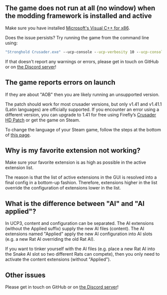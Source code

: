 ## The game does not run at all (no window) when the modding framework is installed and active
Make sure you have installed [Microsoft's Visual C++ for x86](https://aka.ms/vs/17/release/vc_redist.x86.exe).

Does the issue persists? Try running the game from the command line using:
```cmd
"Stronghold Crusader.exe" --ucp-console --ucp-verbosity 10 --ucp-console-verbosity 10
```
If that doesn't report any warnings or errors, please get in touch on GitHub or on [the Discord server](https://discord.gg/P9dkF38Q2t)!

## The game reports errors on launch
If they are about "AOB" then you are likely running an unsupported version.

The patch should work for most crusader versions, but only v1.41 and v1.41.1 (Latin languages) are officially supported. If you encounter an error using a different version, you can upgrade to 1.41 for free using Firefly’s [Crusader HD Patch](http://www.strongholdcrusaderhd.com/patch.html) or get the game on Steam.

To change the language of your Steam game, follow the steps at the bottom of [this page](https://help.steampowered.com/en/faqs/view/4984-C127-121D-B3F2).

## Why is my favorite extension not working?
Make sure your favorite extension is as high as possible in the active extension list.

The reason is that the list of active extensions in the GUI is resolved into a final config in a bottom-up fashion.
Therefore, extensions higher in the list override the configuration of extensions lower in the list.

## What is the difference between "AI" and "AI applied"?
In UCP3, content and configuration can be separated.
The AI extensions (without the Applied suffix) supply the new AI files (content).
The AI extensions named "Applied" apply the new AI configuration into AI slots (e.g. a new Rat AI overriding the old Rat AI).

If you want to tinker yourself with the AI files (e.g. place a new Rat AI into the Snake AI slot so two different Rats can compete), then you only need to activate the content extensions (without "Applied").

## Other issues
Please get in touch on GitHub or on [the Discord server](https://discord.gg/P9dkF38Q2t)!
